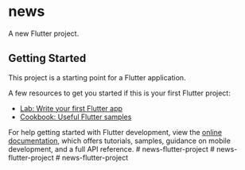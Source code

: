 # news

A new Flutter project.

## Getting Started

This project is a starting point for a Flutter application.

A few resources to get you started if this is your first Flutter project:

- [Lab: Write your first Flutter app](https://docs.flutter.dev/get-started/codelab)
- [Cookbook: Useful Flutter samples](https://docs.flutter.dev/cookbook)

For help getting started with Flutter development, view the
[online documentation](https://docs.flutter.dev/), which offers tutorials,
samples, guidance on mobile development, and a full API reference.
#   n e w s - f l u t t e r - p r o j e c t  
 #   n e w s - f l u t t e r - p r o j e c t  
 #   n e w s - f l u t t e r - p r o j e c t  
 